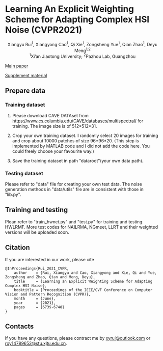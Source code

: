 # Learning An Explicit Weighting Scheme for Adapting Complex HSI Noise (CVPR2021)
<center>Xiangyu Rui<sup>1</sup>, Xiangyong Cao<sup>1</sup>, Qi Xie<sup>1</sup>, Zongsheng Yue<sup>1</sup>, Qian Zhao<sup>1</sup>, Deyu Meng<sup>1,2</sup></center>

<center><sup>1</sup>Xi’an Jiaotong University; <sup>2</sup>Pazhou Lab, Guangzhou</center>

[Main paper](https://openaccess.thecvf.com/content/CVPR2021/papers/Rui_Learning_an_Explicit_Weighting_Scheme_for_Adapting_Complex_HSI_Noise_CVPR_2021_paper.pdf)

[Supplement material](https://openaccess.thecvf.com/content/CVPR2021/supplemental/Rui_Learning_an_Explicit_CVPR_2021_supplemental.pdf)

## Prepare data

### Training dataset
1. Please download CAVE DATAset from https://www.cs.columbia.edu/CAVE/databases/multispectral/ for training. The image size is of 512\*512\*31.

2. Crop your own training dataset. I randomly select 20 images for training and crop about 10000 patches of size 96\*96\*20. (This step is implemented by MATLAB code and I did not add the code here. You could freely choose your favourite way.) 

3. Save the training dataset in path "dataroot"(your own data path).

### Testing dataset
Please refer to "data" file for creating your own test data. The noise generation methods in "data/utils" file are in consistent with those in "lib.py".  

## Training and testing
Plean refer to "train_hwnet.py" and "test.py" for training and testing HWLRMF. More test codes for NAILRMA, NGmeet, LLRT and their weighted versions will be uploaded soon.

## Citation
If you are interested in our work, please cite  

```
@InProceedings{Rui_2021_CVPR, 
    author    = {Rui, Xiangyu and Cao, Xiangyong and Xie, Qi and Yue, Zongsheng and Zhao, Qian and Meng, Deyu},
    title     = {Learning an Explicit Weighting Scheme for Adapting Complex HSI Noise},    
    booktitle = {Proceedings of the IEEE/CVF Conference on Computer Vision and Pattern Recognition (CVPR)},    
    month     = {June},    
    year      = {2021},    
    pages     = {6739-6748}    
}
```
## Contacts
If you have any questions, please contract me by <xyrui@outlook.com> or <rxy14789653@stu.xjtu.edu.cn>.
